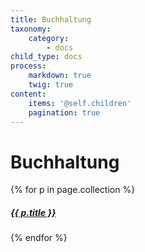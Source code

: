 ```yaml
---
title: Buchhaltung
taxonomy:
    category:
        - docs
child_type: docs
process:
    markdown: true
    twig: true
content:
    items: '@self.children'
    pagination: true   
---
```


# Buchhaltung

{% for p in page.collection %}
<a href="{{p.url}}"><h5>{{ p.title }}</h5></a>
{% endfor %}